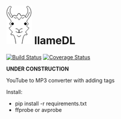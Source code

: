 # ![llameDL logo](logo.png) llameDL 
[![Build Status](https://travis-ci.org/westscz/llameDL.svg?branch=master)](https://travis-ci.org/westscz/llameDL)
[![Coverage Status](https://coveralls.io/repos/github/westscz/llameDL/badge.svg?branch=master)](https://coveralls.io/github/westscz/llameDL?branch=master)

**UNDER CONSTRUCTION**

YouTube to MP3 converter with adding tags

Install:
- pip install -r requirements.txt
- ffprobe or avprobe

